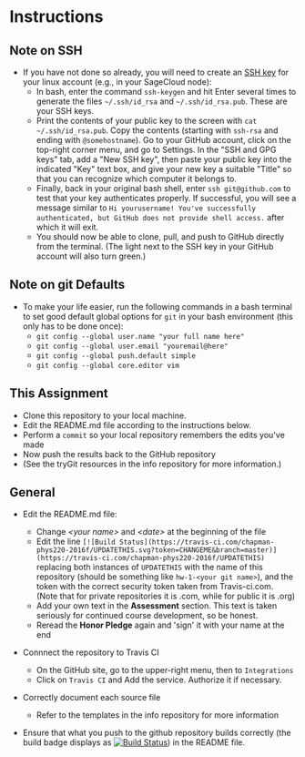 # Instructions

## Note on SSH

* If you have not done so already, you will need to create an [SSH key](http://docstore.mik.ua/orelly/networking_2ndEd/ssh/ch01_01.htm) for your linux account (e.g., in your SageCloud node):
    * In bash, enter the command ```ssh-keygen``` and hit Enter several times to generate the files ```~/.ssh/id_rsa``` and ```~/.ssh/id_rsa.pub```. These are your SSH keys.
    * Print the contents of your public key to the screen with ```cat ~/.ssh/id_rsa.pub```. Copy the contents (starting with ```ssh-rsa``` and ending with ```@somehostname```). Go to your GitHub account, click on the top-right corner menu, and go to Settings. In the "SSH and GPG keys" tab, add a "New SSH key", then paste your public key into the indicated "Key" text box, and give your new key a suitable "Title" so that you can recognize which computer it belongs to.
    * Finally, back in your original bash shell, enter ```ssh git@github.com``` to test that your key authenticates properly. If successful, you will see a message similar to ```Hi yourusername! You've successfully authenticated, but GitHub does not provide shell access.``` after which it will exit.
    * You should now be able to clone, pull, and push to GitHub directly from the terminal. (The light next to the SSH key in your GitHub account will also turn green.)

## Note on git Defaults
* To make your life easier, run the following commands in a bash terminal to set good default global options for ```git``` in your bash environment (this only has to be done once):
    * ```git config --global user.name "your full name here"```
    * ```git config --global user.email "youremail@here"```
    * ```git config --global push.default simple```
    * ```git config --global core.editor vim```

## This Assignment

* Clone this repository to your local machine.
* Edit the README.md file according to the instructions below.
* Perform a ```commit``` so your local repository remembers the edits you've made
* Now push the results back to the GitHub repository
* (See the tryGit resources in the info repository for more information.)

## General

* Edit the README.md file:
    * Change _\<your name\>_ and _\<date\>_ at the beginning of the file
    * Edit the line ```[![Build Status](https://travis-ci.com/chapman-phys220-2016f/UPDATETHIS.svg?token=CHANGEME&branch=master)](https://travis-ci.com/chapman-phys220-2016f/UPDATETHIS)``` replacing both instances of ```UPDATETHIS``` with the name of this repository (should be something like ```hw-1-<your git name>```), and the token with the correct security token taken from Travis-ci.com. (Note that for private repositories it is .com, while for public it is .org)
    * Add your own text in the __Assessment__ section. This text is taken seriously for continued course development, so be honest.
    * Reread the __Honor Pledge__ again and 'sign' it with your name at the end

* Connnect the repository to Travis CI
    * On the GitHub site, go to the upper-right menu, then to ```Integrations```
    * Click on ```Travis CI``` and Add the service. Authorize it if necessary.

* Correctly document each source file
    * Refer to the templates in the info repository for more information    

* Ensure that what you push to the github repository builds correctly (the build badge displays as [![Build Status](https://camo.githubusercontent.com/c71f5665277589f9ba8039c6e1b8bb120a3640b2/68747470733a2f2f696d672e736869656c64732e696f2f7472617669732f436861706d616e43505343323330537072696e6731362f41737369676e6d656e742d582e737667)]()) in the README file.
